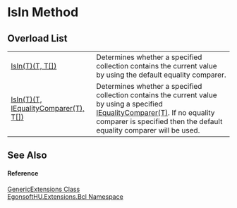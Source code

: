 # IsIn Method


## Overload List
<table>
<tr>
<td><a href="M_EgonsoftHU_Extensions_Bcl_GenericExtensions_IsIn__1_1.md">IsIn(T)(T, T[])</a></td>
<td>Determines whether a specified collection contains the current value by using the default equality comparer.</td></tr>
<tr>
<td><a href="M_EgonsoftHU_Extensions_Bcl_GenericExtensions_IsIn__1.md">IsIn(T)(T, IEqualityComparer(T), T[])</a></td>
<td>Determines whether a specified collection contains the current value by using a specified <a href="https://learn.microsoft.com/dotnet/api/system.collections.generic.iequalitycomparer-1" target="_blank" rel="noopener noreferrer">IEqualityComparer(T)</a>. If no equality comparer is specified then the default equality comparer will be used.</td></tr>
</table>

## See Also


#### Reference
<a href="T_EgonsoftHU_Extensions_Bcl_GenericExtensions.md">GenericExtensions Class</a>  
<a href="N_EgonsoftHU_Extensions_Bcl.md">EgonsoftHU.Extensions.Bcl Namespace</a>  
